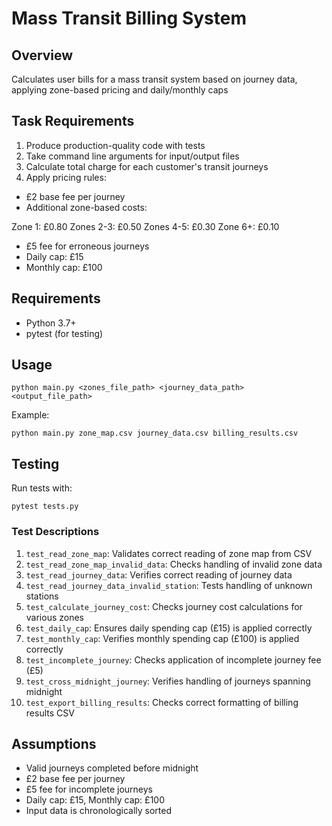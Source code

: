 # Mass Transit Billing System

## Overview

Calculates user bills for a mass transit system based on journey data, applying zone-based pricing and daily/monthly caps

## Task Requirements

1. Produce production-quality code with tests
2. Take command line arguments for input/output files
3. Calculate total charge for each customer's transit journeys
4. Apply pricing rules:

- £2 base fee per journey
- Additional zone-based costs:

Zone 1: £0.80
Zones 2-3: £0.50
Zones 4-5: £0.30
Zone 6+: £0.10

- £5 fee for erroneous journeys
- Daily cap: £15
- Monthly cap: £100

## Requirements

- Python 3.7+
- pytest (for testing)

## Usage

```
python main.py <zones_file_path> <journey_data_path> <output_file_path>
```

Example:

```
python main.py zone_map.csv journey_data.csv billing_results.csv
```

## Testing

Run tests with:

```
pytest tests.py
```

### Test Descriptions

1. `test_read_zone_map`: Validates correct reading of zone map from CSV
2. `test_read_zone_map_invalid_data`: Checks handling of invalid zone data
3. `test_read_journey_data`: Verifies correct reading of journey data
4. `test_read_journey_data_invalid_station`: Tests handling of unknown stations
5. `test_calculate_journey_cost`: Checks journey cost calculations for various zones
6. `test_daily_cap`: Ensures daily spending cap (£15) is applied correctly
7. `test_monthly_cap`: Verifies monthly spending cap (£100) is applied correctly
8. `test_incomplete_journey`: Checks application of incomplete journey fee (£5)
9. `test_cross_midnight_journey`: Verifies handling of journeys spanning midnight
10. `test_export_billing_results`: Checks correct formatting of billing results CSV

## Assumptions

- Valid journeys completed before midnight
- £2 base fee per journey
- £5 fee for incomplete journeys
- Daily cap: £15, Monthly cap: £100
- Input data is chronologically sorted
